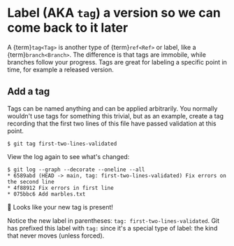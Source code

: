 # Label (AKA `tag`) a version so we can come back to it later

A {term}`tag<Tag>` is another type of {term}`ref<Ref>` or label, like a
{term}`branch<Branch>`. The difference is that tags are immobile, while branches follow
your progress. Tags are great for labeling a specific point in time, for example a
released version.


## Add a tag

Tags can be named anything and can be applied arbitrarily. You normally wouldn't use
tags for something this trivial, but as an example, create a tag recording that the
first two lines of this file have passed validation at this point.

```
$ git tag first-two-lines-validated
```

View the log again to see what's changed:

```
$ git log --graph --decorate --oneline --all
* 6589abd (HEAD -> main, tag: first-two-lines-validated) Fix errors on the second line
* 4f88912 Fix errors in first line
* 075bbc6 Add marbles.txt
```

🎉 Looks like your new tag is present!

Notice the new label in parentheses: `tag: first-two-lines-validated`. Git has prefixed
this label with `tag:` since it's a special type of label: the kind that never moves
(unless forced).
